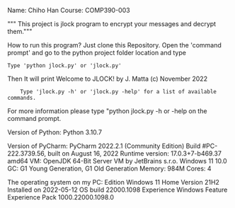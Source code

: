 
Name: Chiho Han
Course: COMP390-003

""" This project is jlock program to encrypt your messages and decrypt them."""

How to run this program? Just clone this Repository. Open the 'command prompt' and go to the python project folder location and type

	Type 'python jlock.py' or 'jlock.py'

Then It will print 
        Welcome to JLOCK!
        by J. Matta
        (c) November 2022

        Type 'jlock.py -h' or 'jlock.py -help' for a list of available commands.

For more information please type "python jlock.py -h or -help on the command prompt.

Version of Python: Python 3.10.7

Version of PyCharm: 
	PyCharm 2022.2.1 (Community Edition)
	Build #PC-222.3739.56, built on August 16, 2022
	Runtime version: 17.0.3+7-b469.37 amd64
	VM: OpenJDK 64-Bit Server VM by JetBrains s.r.o.
	Windows 11 10.0
	GC: G1 Young Generation, G1 Old Generation
	Memory: 984M
	Cores: 4

The operating system on my PC:
	Edition Windows 	11 Home
	Version 		21H2
	Installed on		2022-‎05-‎12
	OS build 		22000.1098
	Experience 		Windows Feature Experience Pack 1000.22000.1098.0
